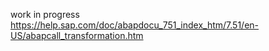 work in progress </br>
https://help.sap.com/doc/abapdocu_751_index_htm/7.51/en-US/abapcall_transformation.htm
